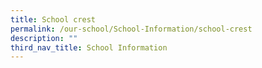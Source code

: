 ```yaml
---
title: School crest
permalink: /our-school/School-Information/school-crest
description: ""
third_nav_title: School Information
---
```


